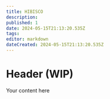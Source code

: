 ```yaml
---
title: HIBISCO
description: 
published: 1
date: 2024-05-15T21:13:20.535Z
tags: 
editor: markdown
dateCreated: 2024-05-15T21:13:20.535Z
---
```


# Header (WIP)
Your content here